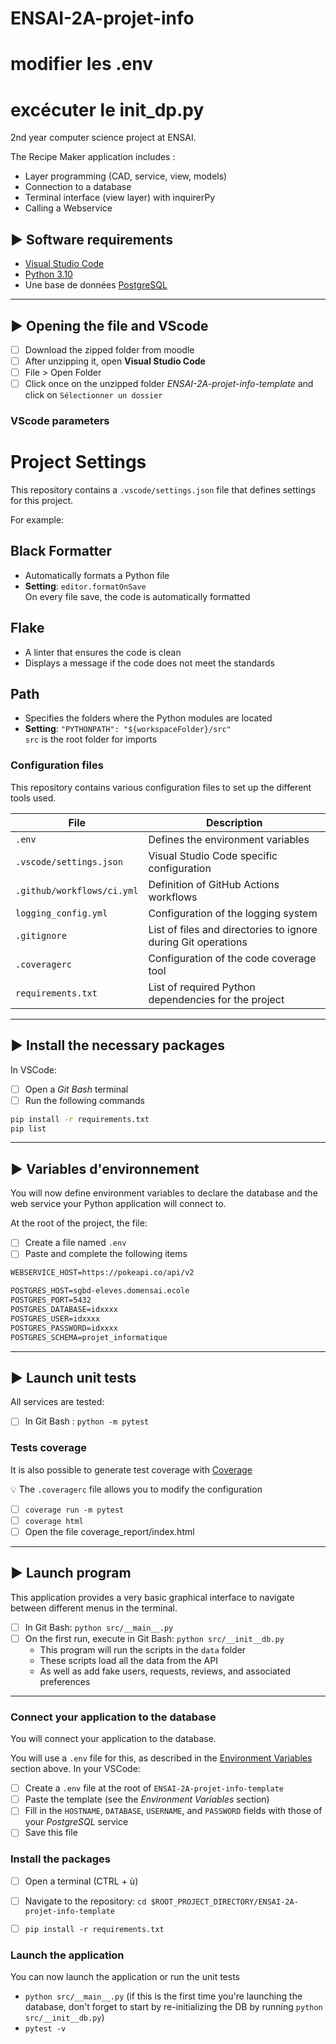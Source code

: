 # ENSAI-2A-projet-info

# modifier les .env
# excécuter le init_dp.py
2nd year computer science project at ENSAI.

The Recipe Maker application includes :

- Layer programming (CAD, service, view, models)
- Connection to a database
- Terminal interface (view layer) with inquirerPy
- Calling a Webservice

## :arrow_forward: Software requirements

- [Visual Studio Code](https://code.visualstudio.com/)
- [Python 3.10](https://www.python.org/)
- Une base de données [PostgreSQL](https://www.postgresql.org/)

---

## :arrow_forward: Opening the file and VScode

- [ ] Download the zipped folder from moodle
- [ ] After unzipping it, open **Visual Studio Code**
- [ ] File > Open Folder
- [ ] Click once on the unzipped folder *ENSAI-2A-projet-info-template* and click on `Sélectionner un dossier`

### VScode parameters

# Project Settings

This repository contains a `.vscode/settings.json` file that defines settings for this project. 

For example:

## Black Formatter

- Automatically formats a Python file
- **Setting**: `editor.formatOnSave`  
  On every file save, the code is automatically formatted

## Flake

- A linter that ensures the code is clean
- Displays a message if the code does not meet the standards

## Path

- Specifies the folders where the Python modules are located
- **Setting**: `"PYTHONPATH": "${workspaceFolder}/src"`  
  `src` is the root folder for imports


### Configuration files

This repository contains various configuration files to set up the different tools used.

| File                          | Description                                                         |
|-------------------------------|---------------------------------------------------------------------|
| `.env`                         | Defines the environment variables                                   |
| `.vscode/settings.json`        | Visual Studio Code specific configuration                           |
| `.github/workflows/ci.yml`     | Definition of GitHub Actions workflows                              |
| `logging_config.yml`           | Configuration of the logging system                                 |
| `.gitignore`                   | List of files and directories to ignore during Git operations      |
| `.coveragerc`                  | Configuration of the code coverage tool                             |
| `requirements.txt`             | List of required Python dependencies for the project                |
---

## :arrow_forward: Install the necessary packages

In VSCode:

- [ ] Open a *Git Bash* terminal
- [ ] Run the following commands

```bash
pip install -r requirements.txt
pip list
```

---

## :arrow_forward: Variables d'environnement

You will now define environment variables to declare the database and the web service your Python application will connect to.

At the root of the project, the file:

- [ ] Create a file named `.env`
- [ ] Paste and complete the following items

```default
WEBSERVICE_HOST=https://pokeapi.co/api/v2

POSTGRES_HOST=sgbd-eleves.domensai.ecole
POSTGRES_PORT=5432
POSTGRES_DATABASE=idxxxx
POSTGRES_USER=idxxxx
POSTGRES_PASSWORD=idxxxx
POSTGRES_SCHEMA=projet_informatique
```

---

## :arrow_forward: Launch unit tests

All services are tested:

- [ ] In Git Bash : 
`python -m pytest` 

### Tests coverage

It is also possible to generate test coverage with [Coverage](https://coverage.readthedocs.io/en/7.4.0/index.html)

:bulb: The `.coveragerc` file allows you to modify the configuration

- [ ] `coverage run -m pytest`
- [ ] `coverage html`
- [ ] Open the file coverage_report/index.html

---

## :arrow_forward: Launch program

This application provides a very basic graphical interface to navigate between different menus in the terminal.

- [ ] In Git Bash: `python src/__main__.py`
- [ ] On the first run, execute in Git Bash: `python src/__init__db.py`
  - This program will run the scripts in the `data` folder
  - These scripts load all the data from the API
  - As well as add fake users, requests, reviews, and associated preferences
---

### Connect your application to the database

You will connect your application to the database.

You will use a `.env` file for this, as described in the [Environment Variables](##:arrow_forward:-Environment-Variables) section above. In your VSCode:

- [ ] Create a `.env` file at the root of `ENSAI-2A-projet-info-template`
- [ ] Paste the template (see the *Environment Variables* section)
- [ ] Fill in the `HOSTNAME`, `DATABASE`, `USERNAME`, and `PASSWORD` fields with those of your *PostgreSQL* service
- [ ] Save this file

### Install the packages

- [ ] Open a terminal (CTRL + ù)
- [ ] Navigate to the repository: `cd $ROOT_PROJECT_DIRECTORY/ENSAI-2A-projet-info-template`
- [ ] `pip install -r requirements.txt`


### Launch the application

You can now launch the application or run the unit tests

- `python src/__main__.py` (if this is the first time you're launching the database, don't forget to start by re-initializing the DB by running `python src/__init__db.py`)
- `pytest -v`

